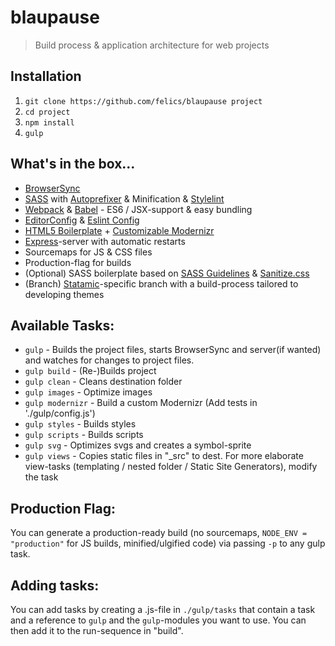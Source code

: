 # blaupause

> Build process & application architecture for web projects

## Installation

 1. `git clone https://github.com/felics/blaupause project`
 2. `cd project`
 3. `npm install`
 4. `gulp`

## What's in the box...

 - [BrowserSync](http://www.browsersync.io/)
 - [SASS](http://sass-lang.com/) with [Autoprefixer](https://github.com/postcss/autoprefixer) & Minification & [Stylelint](http://stylelint.io/)
 - [Webpack](http://webpack.github.io) & [Babel](babeljs.io) - ES6 / JSX-support & easy bundling
 - [EditorConfig](http://editorconfig.org/) & [Eslint Config](http://jscs.info/overview.html)
 - [HTML5 Boilerplate](https://html5boilerplate.com/) + [Customizable Modernizr](http://modernizr.com/)
 - [Express](http://expressjs.com/)-server with automatic restarts
 - Sourcemaps for JS & CSS files
 - Production-flag for builds
 - (Optional) SASS boilerplate based on [SASS Guidelines](https://sass-guidelin.es/) & [Sanitize.css](https://github.com/10up/sanitize.css)
 - (Branch) [Statamic](http://statamic.com)-specific branch with a build-process tailored to developing themes

## Available Tasks:

 - `gulp` - Builds the project files, starts BrowserSync and server(if wanted) and watches for changes to project files.
 - `gulp build` - (Re-)Builds project
 - `gulp clean` - Cleans destination folder
 - `gulp images` - Optimize images
 - `gulp modernizr` - Build a custom Modernizr (Add tests in './gulp/config.js')
 - `gulp styles` - Builds styles
 - `gulp scripts` - Builds scripts
 - `gulp svg` - Optimizes svgs and creates a symbol-sprite
 - `gulp views` - Copies static files in "\_src" to dest. For more elaborate view-tasks (templating / nested folder / Static Site Generators), modify the task

## Production Flag:

You can generate a production-ready build (no sourcemaps, `NODE_ENV = "production"` for JS builds, minified/ulgified code) via passing `-p` to any gulp task.

## Adding tasks:

You can add tasks by creating a .js-file in `./gulp/tasks` that contain a task and a reference to `gulp` and the `gulp`-modules you want to use. You can then add it to the run-sequence in "build".
